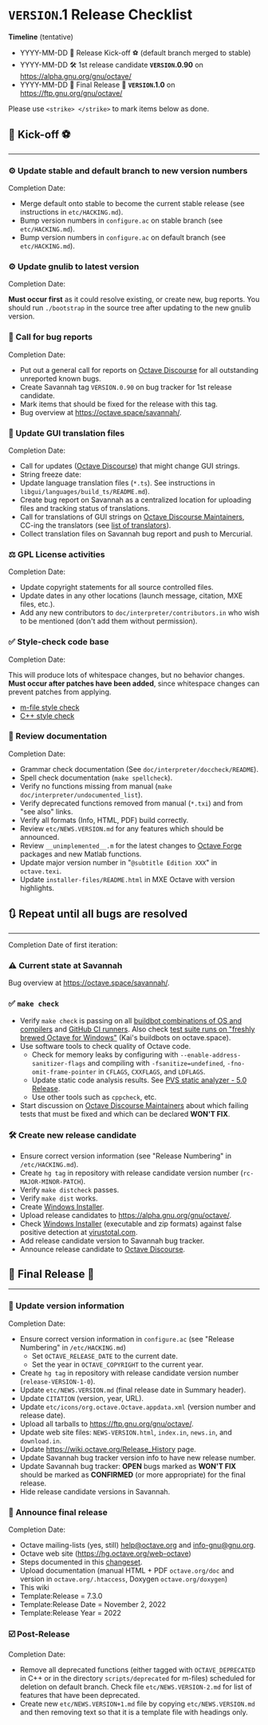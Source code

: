 # `VERSION`.1 Release Checklist #

**Timeline** (tentative)

* YYYY-MM-DD 🚀 Release Kick-off ⚽ (default branch merged to stable)
* YYYY-MM-DD 🛠️ 1st release candidate **`VERSION`.0.90** on
  <https://alpha.gnu.org/gnu/octave/>
* YYYY-MM-DD 🏁 Final Release 🎉 **`VERSION`.1.0** on
  <https://ftp.gnu.org/gnu/octave/>

Please use `<strike> </strike>` to mark items below as done.

## 🚀 Kick-off ⚽ ##

------------------------------------------------------------

### ⚙️ Update stable and default branch to new version numbers ###

Completion Date:

* Merge default onto stable to become the current stable release (see
  instructions in `etc/HACKING.md`). 
* Bump version numbers in `configure.ac` on stable branch (see
  `etc/HACKING.md`).
* Bump version numbers in `configure.ac` on default branch (see
  `etc/HACKING.md`).

### ⚙️ Update gnulib to latest version ###

Completion Date:

**Must occur first** as it could resolve existing, or create new, bug reports.
You should run `./bootstrap` in the source tree after updating to the new
gnulib version.

### 📢 Call for bug reports ###

Completion Date:

* Put out a general call for reports on [Octave Discourse](https://octave.discourse.group/) for all outstanding unreported known bugs.
* Create Savannah tag `VERSION.0.90` on bug tracker for 1st release candidate.
* Mark items that should be fixed for the release with this tag.
* Bug overview at <https://octave.space/savannah/>.

### 📢 Update GUI translation files ###

Completion Date:

* Call for updates ([Octave Discourse](https://octave.discourse.group/)) that
  might change GUI strings.
* String freeze date:
* Update language translation files (`*.ts`).  See instructions in
  `libgui/languages/build_ts/README.md`).
* Create bug report on Savannah as a centralized location for uploading files
  and tracking status of translations.
* Call for translations of GUI strings on [Octave Discourse Maintainers](https://octave.discourse.group/c/maintainers/7), CC-ing the translators (see [list of translators](https://hg.savannah.gnu.org/hgweb/octave/file/tip/libgui/languages/translators)).
* Collect translation files on Savannah bug report and push to Mercurial.

### ⚖️ GPL License activities ###

Completion Date:

* Update copyright statements for all source controlled files.
* Update dates in any other locations (launch message, citation, MXE files,
  etc.).
* Add any new contributors to `doc/interpreter/contributors.in` who wish to be
  mentioned (don't add them without permission).

### ✅ Style-check code base ###

Completion Date:

This will produce lots of whitespace changes, but no behavior changes. **Must
occur after patches have been added**, since whitespace changes can prevent
patches from applying.

* [m-file style check](https://wiki.octave.org/Octave_style_guide)
* [C++ style check](https://wiki.octave.org/C%2B%2B_style_guide)

### 📖 Review documentation ###

Completion Date:

* Grammar check documentation (See `doc/interpreter/doccheck/README`).
* Spell check documentation (`make spellcheck`).
* Verify no functions missing from manual
  (`make doc/interpreter/undocumented_list`).
* Verify deprecated functions removed from manual (`*.txi`) and from "see also"
  links.
* Verify all formats (Info, HTML, PDF) build correctly.
* Review `etc/NEWS.VERSION.md` for any features which should be announced.
* Review `__unimplemented__.m` for the latest changes to
  [Octave Forge](https://wiki.octave.org/Octave_Forge) packages and new Matlab
  functions.
* Update major version number in "`@subtitle Edition XXX`" in `octave.texi`.
* Update `installer-files/README.html` in MXE Octave with version highlights.

## 🔃 Repeat until all bugs are resolved ##

------------------------------------------------------------

Completion Date of first iteration:

### ⚠️ Current state at Savannah ###

Bug overview at <https://octave.space/savannah/>.

### ✅ `make check` ###

* Verify `make check` is passing on all [buildbot combinations of OS and compilers](http://buildbot.octave.org:8010/#/waterfall) and [GitHub CI runners](https://github.com/gnu-octave/octave/actions).  Also check [test suite runs on "freshly brewed Octave for Windows"](https://github.com/gnu-octave/octave-buildbot/actions) (Kai's buildbots on octave.space).
* Use software tools to check quality of Octave code.
  * Check for memory leaks by configuring with
    `--enable-address-sanitizer-flags` and compiling with
    `-fsanitize=undefined`, `-fno-omit-frame-pointer` in `CFLAGS`, `CXXFLAGS`,
    and `LDFLAGS`.
  * Update static code analysis results.  See [PVS static analyzer - 5.0 Release](https://wiki.octave.org/PVS_static_analyzer_-_5.0_Release).
  * Use other tools such as `cppcheck`, etc.
* Start discussion on [Octave Discourse Maintainers](https://octave.discourse.group/c/maintainers/8) about which failing tests that must be fixed and which can be declared **WON'T FIX**.

### 🛠️ Create new release candidate ###

* Ensure correct version information (see "Release Numbering" in
  `/etc/HACKING.md`).
* Create `hg tag` in repository with release candidate version number
  (`rc-MAJOR-MINOR-PATCH`).
* Verify `make distcheck` passes.
* Verify `make dist` works.
* Create [Windows Installer](https://wiki.octave.org/Windows_Installer).
* Upload release candidates to <https://alpha.gnu.org/gnu/octave/>.
* Check [Windows Installer](https://wiki.octave.org/Windows_Installer)
  (executable and zip formats) against false positive detection at
  [virustotal.com](https://virustotal.com/).
* Add release candidate version to Savannah bug tracker.
* Announce release candidate to
  [Octave Discourse](https://octave.discourse.group/).

## 🏁 Final Release 🎉 ##

------------------------------------------------------------

### 📃 Update version information ###

Completion Date:

* Ensure correct version information in `configure.ac` (see "Release Numbering"
  in `/etc/HACKING.md`)
  * Set `OCTAVE_RELEASE_DATE` to the current date.
  * Set the year in `OCTAVE_COPYRIGHT` to the current year.
* Create `hg tag` in repository with release candidate version number
  (`release-VERSION-1-0`).
* Update `etc/NEWS.VERSION.md` (final release date in Summary header).
* Update `CITATION` (version, year, URL).
* Update `etc/icons/org.octave.Octave.appdata.xml` (version number and release
  date).
* Upload all tarballs to <https://ftp.gnu.org/gnu/octave/>.
* Update web site files: `NEWS-VERSION.html`, `index.in`, `news.in`, and
  `download.in`.
* Update <https://wiki.octave.org/Release_History> page.
* Update Savannah bug tracker version info to have new release number.
* Update Savannah bug tracker: **OPEN** bugs marked as **WON'T FIX** should be
  marked as **CONFIRMED** (or more appropriate) for the final release.
* Hide release candidate versions in Savannah.

### 📢 Announce final release ###

Completion Date:

* Octave mailing-lists (yes, still) <help@octave.org> and <info-gnu@gnu.org>.
* Octave web site (<https://hg.octave.org/web-octave>)
* Steps documented in this
  [changeset](https://hg.octave.org/web-octave/rev/fe59d0118a2b).
* Upload documentation (manual HTML + PDF `octave.org/doc` and version in
  `octave.org/.htaccess`, Doxygen `octave.org/doxygen`)
* This wiki
* Template:Release = 7.3.0
* Template:Release Date = November 2, 2022
* Template:Release Year = 2022

### ☑️ Post-Release ###

Completion Date:

* Remove all deprecated functions (either tagged with `OCTAVE_DEPRECATED` in
  C++ or in the directory `scripts/deprecated` for m-files) scheduled for
  deletion on default branch.  Check file `etc/NEWS.VERSION-2.md` for list of
  features that have been deprecated.
* Create new `etc/NEWS.VERSION+1.md` file by copying `etc/NEWS.VERSION.md` and
  then removing text so that it is a template file with headings only.
